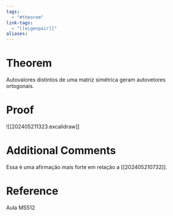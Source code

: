 ```yaml
---
tags:
  - "#theorem"
link-tags:
  - "[[eigenpair]]"
aliases:
---
```

# Theorem
Autovalores distintos de uma matriz simétrica geram autovetores ortogonais.

# Proof

![[202405211323.excalidraw]]
# Additional Comments
Essa é uma afirmação mais forte em relação a [[202405210732]].

# Reference 
Aula MS512





